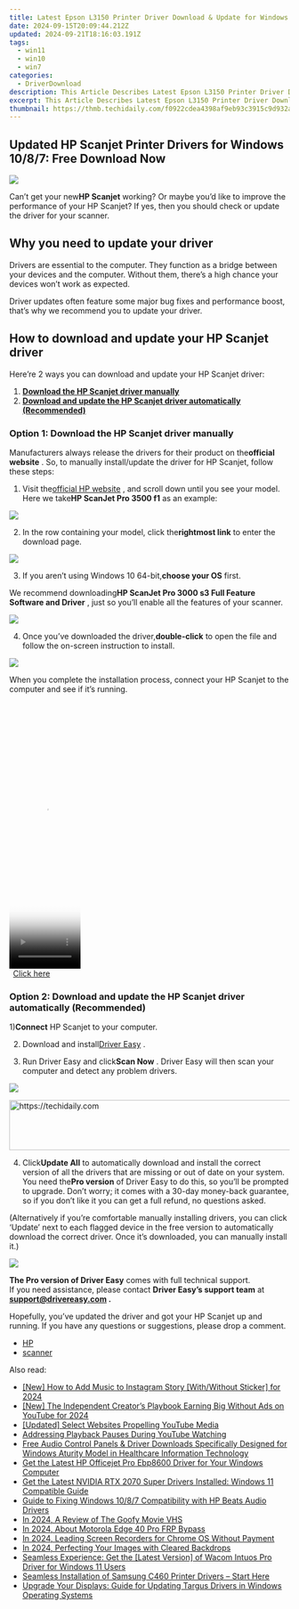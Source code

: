 ```yaml
---
title: Latest Epson L3150 Printer Driver Download & Update for Windows 10/8/7
date: 2024-09-15T20:09:44.212Z
updated: 2024-09-21T18:16:03.191Z
tags:
  - win11
  - win10
  - win7
categories:
  - DriverDownload
description: This Article Describes Latest Epson L3150 Printer Driver Download & Update for Windows 10/8/7
excerpt: This Article Describes Latest Epson L3150 Printer Driver Download & Update for Windows 10/8/7
thumbnail: https://thmb.techidaily.com/f0922cdea4398af9eb93c3915c9d932ac3a495368c2166a8e69e3bccbb692700.jpg
---
```


## Updated HP Scanjet Printer Drivers for Windows 10/8/7: Free Download Now

![](https://images.drivereasy.com/wp-content/uploads/2020/08/2020-08-06_11-21-24-2.jpg)

 Can’t get your new**HP Scanjet** working? Or maybe you’d like to improve the performance of your HP Scanjet? If yes, then you should check or update the driver for your scanner.

## Why you need to update your driver

 Drivers are essential to the computer. They function as a bridge between your devices and the computer. Without them, there’s a high chance your devices won’t work as expected.

 Driver updates often feature some major bug fixes and performance boost, that’s why we recommend you to update your driver.

## How to download and update your HP Scanjet driver

Here’re 2 ways you can download and update your HP Scanjet driver:

1. **[Download the HP Scanjet driver manually](https://tools.techidaily.com/drivereasy/download/)**
2. **[Download and update the HP Scanjet driver automatically (Recommended)](https://www.drivereasy.com/knowledge/hp-scanjet-drivers-download-and-update-on-windows/#option2)**

### Option 1: Download the HP Scanjet driver manually

 Manufacturers always release the drivers for their product on the**official website** . So, to manually install/update the driver for HP Scanjet, follow these steps:

 1) Visit the[official HP website](https://support.hp.com/us-en/document/c04635830) , and scroll down until you see your model. Here we take**HP ScanJet Pro 3500 f1** as an example:

![](https://images.drivereasy.com/wp-content/uploads/2020/08/2020-08-06_12-23-46-1-1200x727.jpg)

 2) In the row containing your model, click the**rightmost link** to enter the download page.

![](https://images.drivereasy.com/wp-content/uploads/2020/08/2020-08-06_12-23-46-1200x727.jpg)

 3) If you aren’t using Windows 10 64-bit,**choose your OS** first.

 We recommend downloading**HP ScanJet Pro 3000 s3 Full Feature Software and Driver** , just so you’ll enable all the features of your scanner.

![](https://images.drivereasy.com/wp-content/uploads/2020/08/2020-08-06_12-25-10-1200x752.jpg)

 4) Once you’ve downloaded the driver,**double-click** to open the file and follow the on-screen instruction to install.

![](https://images.drivereasy.com/wp-content/uploads/2020/08/2020-08-06_12-32-40-1.jpg)

 When you complete the installation process, connect your HP Scanjet to the computer and see if it’s running.

<!-- affiliate ads begin -->
<span id="1938136">
					<video width="128" height="480" style="cursor:pointer"
           poster="//a.impactradius-go.com/display-clicktoplayimage/1938136.png"
           onclick="if(!this.playClicked){this.play();this.setAttribute('controls',true);this.playClicked=true;}">
	   <source src="//a.impactradius-go.com/display-ad/22993-1938136">
	   <img src="//a.impactradius-go.com/display-clicktoplayimage/1938136.png" style="border: none; height: 100%; width: 100%; object-fit: contain">
	</video>
	<div style="width:80px;text-align:center"><a href="javascript:window.open(decodeURIComponent('https%3A%2F%2Fhomestyler.sjv.io%2Fc%2F5597632%2F1938136%2F22993'), '_blank');void(0);">Click here</a></div>
</span>
<img height="0" width="0" src="https://imp.pxf.io/i/5597632/1938136/22993" style="position:absolute;visibility:hidden;" border="0" />
<!-- affiliate ads end -->

### Option 2: Download and update the HP Scanjet driver automatically (Recommended)

 1)**Connect** HP Scanjet to your computer.

 2) Download and install[Driver Easy](https://tools.techidaily.com/drivereasy/download/) .

 3) Run Driver Easy and click**Scan Now** . Driver Easy will then scan your computer and detect any problem drivers.

![](https://images.drivereasy.com/wp-content/uploads/2020/08/2020-08-04_17-40-32-1.jpg)

<!-- affiliate ads begin -->
<a href="https://appsumo.8odi.net/c/5597632/2151893/7443" target="_top" id="2151893">
  <img src="//a.impactradius-go.com/display-ad/7443-2151893" border="0" alt="https://techidaily.com" width="728" height="90"/>
</a>
<img height="0" width="0" src="https://appsumo.8odi.net/i/5597632/2151893/7443" style="position:absolute;visibility:hidden;" border="0" />
<!-- affiliate ads end -->

 4) Click**Update All** to automatically download and install the correct version of all the drivers that are missing or out of date on your system. You need the**Pro version** of Driver Easy to do this, so you’ll be prompted to upgrade. Don’t worry; it comes with a 30-day money-back guarantee, so if you don’t like it you can get a full refund, no questions asked.  
  
 (Alternatively if you’re comfortable manually installing drivers, you can click ‘Update’ next to each flagged device in the free version to automatically download the correct driver. Once it’s downloaded, you can manually install it.)

![](https://images.drivereasy.com/wp-content/uploads/2020/08/2020-08-04_18-45-37-2.jpg)

**The Pro version of Driver Easy** comes with full technical support.  
 If you need assistance, please contact **Driver Easy’s support team** at **[support@drivereasy.com](https://tools.techidaily.com/drivereasy/download/) .**

 Hopefully, you’ve updated the driver and got your HP Scanjet up and running. If you have any questions or suggestions, please drop a comment.

* [HP](https://tools.techidaily.com/drivereasy/download/)
* [scanner](https://tools.techidaily.com/drivereasy/download/)

<ins class="adsbygoogle"
     style="display:block"
     data-ad-format="autorelaxed"
     data-ad-client="ca-pub-7571918770474297"
     data-ad-slot="1223367746"></ins>

<ins class="adsbygoogle"
     style="display:block"
     data-ad-client="ca-pub-7571918770474297"
     data-ad-slot="8358498916"
     data-ad-format="auto"
     data-full-width-responsive="true"></ins>

<span class="atpl-alsoreadstyle">Also read:</span>
<div><ul>
<li><a href="https://instagram-video-recordings.techidaily.com/new-how-to-add-music-to-instagram-story-withwithout-sticker-for-2024/"><u>[New] How to Add Music to Instagram Story [With/Without Sticker] for 2024</u></a></li>
<li><a href="https://youtube-docs.techidaily.com/he-independent-creators-playbook-earning-big-without-ads-on-youtube-for-2024/"><u>[New] The Independent Creator’s Playbook Earning Big Without Ads on YouTube for 2024</u></a></li>
<li><a href="https://extra-support.techidaily.com/updated-select-websites-propelling-youtube-media/"><u>[Updated] Select Websites Propelling YouTube Media</u></a></li>
<li><a href="https://data-wizards.techidaily.com/addressing-playback-pauses-during-youtube-watching/"><u>Addressing Playback Pauses During YouTube Watching</u></a></li>
<li><a href="https://driver-download.techidaily.com/free-audio-control-panels-and-driver-downloads-specifically-designed-for-windows-aturity-model-in-healthcare-information-technology/"><u>Free Audio Control Panels & Driver Downloads Specifically Designed for Windows Aturity Model in Healthcare Information Technology</u></a></li>
<li><a href="https://driver-download.techidaily.com/get-the-latest-hp-officejet-pro-ebp8600-driver-for-your-windows-computer/"><u>Get the Latest HP Officejet Pro Ebp8600 Driver for Your Windows Computer</u></a></li>
<li><a href="https://driver-download.techidaily.com/get-the-latest-nvidia-rtx-2070-super-drivers-installed-windows-11-compatible-guide/"><u>Get the Latest NVIDIA RTX 2070 Super Drivers Installed: Windows 11 Compatible Guide</u></a></li>
<li><a href="https://driver-download.techidaily.com/guide-to-fixing-windows-1087-compatibility-with-hp-beats-audio-drivers/"><u>Guide to Fixing Windows 10/8/7 Compatibility with HP Beats Audio Drivers</u></a></li>
<li><a href="https://extra-information.techidaily.com/in-2024-a-review-of-the-goofy-movie-vhs/"><u>In 2024, A Review of The Goofy Movie VHS</u></a></li>
<li><a href="https://android-frp.techidaily.com/in-2024-about-motorola-edge-40-pro-frp-bypass-by-drfone-android/"><u>In 2024, About Motorola Edge 40 Pro FRP Bypass</u></a></li>
<li><a href="https://screen-mirroring-recording.techidaily.com/in-2024-leading-screen-recorders-for-chrome-os-without-payment/"><u>In 2024, Leading Screen Recorders for Chrome OS Without Payment</u></a></li>
<li><a href="https://some-approaches.techidaily.com/in-2024-perfecting-your-images-with-cleared-backdrops/"><u>In 2024, Perfecting Your Images with Cleared Backdrops</u></a></li>
<li><a href="https://driver-download.techidaily.com/seamless-experience-get-the-latest-version-of-wacom-intuos-pro-driver-for-windows-11-users/"><u>Seamless Experience: Get the [Latest Version] of Wacom Intuos Pro Driver for Windows 11 Users</u></a></li>
<li><a href="https://driver-download.techidaily.com/seamless-installation-of-samsung-c460-printer-drivers-start-here/"><u>Seamless Installation of Samsung C460 Printer Drivers – Start Here</u></a></li>
<li><a href="https://driver-download.techidaily.com/upgrade-your-displays-guide-for-updating-targus-drivers-in-windows-operating-systems/"><u>Upgrade Your Displays: Guide for Updating Targus Drivers in Windows Operating Systems</u></a></li>
</ul></div>

